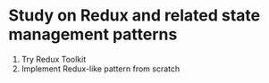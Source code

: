 # Study on Redux and related state management patterns

1. Try Redux Toolkit
2. Implement Redux-like pattern from scratch
